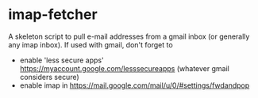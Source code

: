 # imap-fetcher
A skeleton script to pull e-mail addresses from a gmail inbox (or generally any imap inbox).
If used with gmail, don't forget to 

- enable 'less secure apps' https://myaccount.google.com/lesssecureapps (whatever gmail considers secure)
- enable imap in https://mail.google.com/mail/u/0/#settings/fwdandpop
